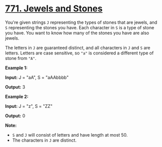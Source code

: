 # [771. Jewels and Stones](https://leetcode.com/problems/jewels-and-stones/)

You're given strings `J` representing the types of stones that are jewels, and `S` representing the stones you have.  Each character in `S` is a type of stone you have.  You want to know how many of the stones you have are also jewels.

The letters in `J` are guaranteed distinct, and all characters in `J` and `S` are letters. Letters are case sensitive, so `"a"` is considered a different type of stone from `"A"`.

**Example 1:**

**Input:** J = "aA", S = "aAAbbbb"

**Output:** 3

**Example 2:**

**Input:** J = "z", S = "ZZ"

**Output:** 0

**Note:**

- `S` and `J` will consist of letters and have length at most 50.
- The characters in `J` are distinct.
